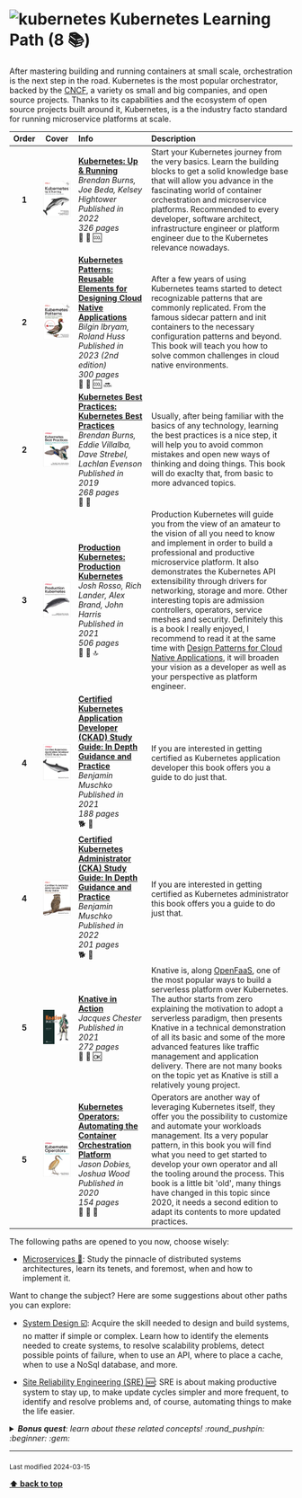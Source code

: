 [//]: # (Auto generated file from templates)

# <img height="35" src="https://user-images.githubusercontent.com/25181517/182534006-037f08b5-8e7b-4e5f-96b6-5d2a5558fa85.png" alt="kubernetes" title="Kubernetes"/> Kubernetes Learning Path (8 :books:)

After mastering building and running containers at small scale, orchestration is the next step in the road. Kubernetes is the most popular orchestrator, backed by the [CNCF](https://www.cncf.io/), a variety os small and big companies, and open source projects. Thanks to its capabilities and the ecosystem of open source projects built around it, Kubernetes, is a the industry facto standard for running microservice platforms at scale.

| Order | Cover | Info | Description |
| :---: | :---: | :--- | :--- |
| **1** | ![img](/assets/books/covers/kubernetes-up-and-running.jpeg) | [**Kubernetes: Up & Running**](https://learning.oreilly.com/library/view/-/9781098110192/) <br> *Brendan Burns, Joe Beda, Kelsey Hightower* <br> *Published in 2022* <br> *326 pages* <br> :hatched_chick: :green_book: :cool: | Start your Kubernetes journey from the very basics. Learn the building blocks to get a solid knowledge base that will allow you advance in the fascinating world of container orchestration and microservice platforms. Recommended to every developer, software architect, infrastructure engineer or platform engineer due to the Kubernetes relevance nowadays. |
| **2** | ![img](/assets/books/covers/kubernetes-patterns.jpeg) | [**Kubernetes Patterns: Reusable Elements for Designing Cloud Native Applications**](https://learning.oreilly.com/library/view/-/9781098131678/) <br> *Bilgin Ibryam, Roland Huss* <br> *Published in 2023 (2nd edition)* <br> *300 pages* <br> :hatched_chick: :green_book: :cool: :soon: | After a few years of using Kubernetes teams started to detect recognizable patterns that are commonly replicated. From the famous sidecar pattern and init containers to the necessary configuration patterns and beyond. This book will teach you how to solve common challenges in cloud native environments.  |
| **2** | ![img](/assets/books/covers/kubernetes-best-practices.jpeg) | [**Kubernetes Best Practices: Kubernetes Best Practices**](https://learning.oreilly.com/library/view/-/9781492056461/) <br> *Brendan Burns, Eddie Villalba, Dave Strebel, Lachlan Evenson* <br> *Published in 2019* <br> *268 pages* <br> :hatched_chick: :orange_book: | Usually, after being familiar with the basics of any technology, learning the best practices is a nice step, it will help you to avoid common mistakes and open new ways of thinking and doing things. This book will do exaclty that, from basic to more advanced topics. |
| **3** | ![img](/assets/books/covers/production-kubernetes.jpeg) | [**Production Kubernetes: Production Kubernetes**](https://learning.oreilly.com/library/view/-/9781492092292/) <br> *Josh Rosso, Rich Lander, Alex Brand, John Harris* <br> *Published in 2021* <br> *506 pages* <br> :tiger2: :green_book: :top: | Production Kubernetes will guide you from the view of an amateur to the vision of all you need to know and implement in order to build a professional and productive microservice platform. It also demonstrates the Kubernetes API extensibility through drivers for networking, storage and more. Other interesting topis are admission controllers, operators, service meshes and security. Definitely this is a book I really enjoyed, I recommend to read it at the same time with [Design Patterns for Cloud Native Applications](https://www.oreilly.com/library/view/design-patterns-for/9781492090700/), it will broaden your vision as a developer as well as your perspective as platform engineer. |
| **4** | ![img](/assets/books/covers/ckad.jpeg) | [**Certified Kubernetes Application Developer (CKAD) Study Guide: In Depth Guidance and Practice**](https://learning.oreilly.com/library/view/-/9781492083726/) <br> *Benjamin Muschko* <br> *Published in 2021* <br> *188 pages* <br> :dog2: :orange_book: | If you are interested in getting certified as Kubernetes application developer this book offers you a guide to do just that. |
| **4** | ![img](/assets/books/covers/cka.jpeg) | [**Certified Kubernetes Administrator (CKA) Study Guide: In Depth Guidance and Practice**](https://learning.oreilly.com/library/view/-/9781098107215/) <br> *Benjamin Muschko* <br> *Published in 2022* <br> *201 pages* <br> :dog2: :orange_book: | If you are interested in getting certified as Kubernetes administrator this book offers you a guide to do just that. |
| **5** | ![img](/assets/books/covers/knative-in-action.jpeg) | [**Knative in Action**](https://learning.oreilly.com/library/view/-/9781617296642/) <br> *Jacques Chester* <br> *Published in 2021* <br> *272 pages* <br> :tiger2: :green_book: :ok: | Knative is, along [OpenFaaS](https://www.openfaas.com), one of the most popular ways to build a serverless platform over Kubernetes. The author starts from zero explaining the motivation to adopt a serverless paradigm, then presents Knative in a technical demonstration of all its basic and some of the more advanced features like traffic management and application delivery. There are not many books on the topic yet as Knative is still a relatively young project. |
| **5** | ![img](/assets/books/covers/kubernetes-operators.jpeg) | [**Kubernetes Operators: Automating the Container Orchestration Platform**](https://learning.oreilly.com/library/view/-/9781492048039/) <br> *Jason Dobies, Joshua Wood* <br> *Published in 2020* <br> *154 pages* <br> :tiger2: :orange_book: :arrows_counterclockwise: | Operators are another way of leveraging Kubernetes itself, they offer you the possibility to customize and automate your workloads management. Its a very popular pattern, in this book you will find what you need to get started to develop your own operator and all the tooling around the process. This book is a little bit 'old', many things have changed in this topic since 2020, it needs a second edition to adapt its contents to more updated practices. |

The following paths are opened to you now, choose wisely:

- [Microservices :construction:](/content/learning-paths/microservices): Study the pinnacle of distributed systems architectures, learn its tenets, and foremost, when and how to implement it.


Want to change the subject? Here are some suggestions about other paths you can explore:

- [System Design :ballot_box_with_check:](/content/learning-paths/system-design): Acquire the skill needed to design and build systems, no matter if simple or complex. Learn how to identify the elements needed to create systems, to resolve scalability problems, detect possible points of failure, when to use an API, where to place a cache, when to use a NoSql database, and more.

- [Site Reliability Engineering (SRE) :new:](/content/learning-paths/sre): SRE is about making productive system to stay up, to make update cycles simpler and more frequent, to identify and resolve problems and, of course, automating things to make the life easier.


<details><summary><i><b>Bonus quest</b>: learn about these related concepts! :round_pushpin: :beginner: :gem: </i></summary>
<p>

<sub>#container-runtime #ingress #controller #crd #operator #csi-driver #admission-controller #service-mesh #platform-engineering</sub>

</p>
</details>

---
<sub>Last modified 2024-03-15</sub>

[**⬆ back to top**](#kubernetes-learning-path)
